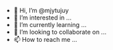 - 👋 Hi, I’m @mjytujuy
- 👀 I’m interested in ...
- 🌱 I’m currently learning ...
- 💞️ I’m looking to collaborate on ...
- 📫 How to reach me ...

<!---
mjytujuy/mjytujuy is a ✨ special ✨ repository because its `README.md` (this file) appears on your GitHub profile.
You can click the Preview link to take a look at your changes.
--->
